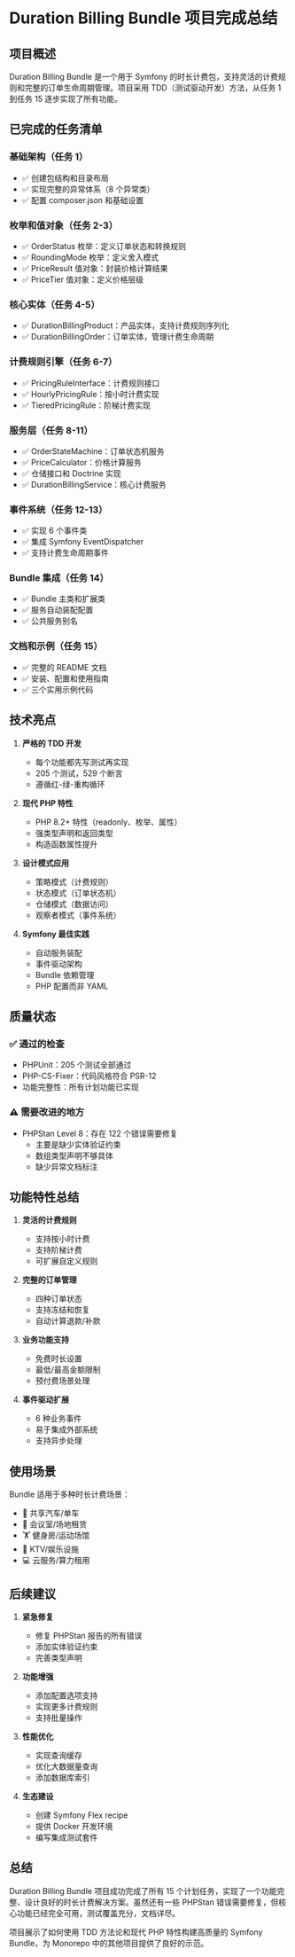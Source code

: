 # Duration Billing Bundle 项目完成总结

## 项目概述

Duration Billing Bundle 是一个用于 Symfony 的时长计费包，支持灵活的计费规则和完整的订单生命周期管理。项目采用 TDD（测试驱动开发）方法，从任务 1 到任务 15 逐步实现了所有功能。

## 已完成的任务清单

### 基础架构（任务 1）
- ✅ 创建包结构和目录布局
- ✅ 实现完整的异常体系（8 个异常类）
- ✅ 配置 composer.json 和基础设置

### 枚举和值对象（任务 2-3）
- ✅ OrderStatus 枚举：定义订单状态和转换规则
- ✅ RoundingMode 枚举：定义舍入模式
- ✅ PriceResult 值对象：封装价格计算结果
- ✅ PriceTier 值对象：定义价格层级

### 核心实体（任务 4-5）
- ✅ DurationBillingProduct：产品实体，支持计费规则序列化
- ✅ DurationBillingOrder：订单实体，管理计费生命周期

### 计费规则引擎（任务 6-7）
- ✅ PricingRuleInterface：计费规则接口
- ✅ HourlyPricingRule：按小时计费实现
- ✅ TieredPricingRule：阶梯计费实现

### 服务层（任务 8-11）
- ✅ OrderStateMachine：订单状态机服务
- ✅ PriceCalculator：价格计算服务
- ✅ 仓储接口和 Doctrine 实现
- ✅ DurationBillingService：核心计费服务

### 事件系统（任务 12-13）
- ✅ 实现 6 个事件类
- ✅ 集成 Symfony EventDispatcher
- ✅ 支持计费生命周期事件

### Bundle 集成（任务 14）
- ✅ Bundle 主类和扩展类
- ✅ 服务自动装配配置
- ✅ 公共服务别名

### 文档和示例（任务 15）
- ✅ 完整的 README 文档
- ✅ 安装、配置和使用指南
- ✅ 三个实用示例代码

## 技术亮点

1. **严格的 TDD 开发**
   - 每个功能都先写测试再实现
   - 205 个测试，529 个断言
   - 遵循红-绿-重构循环

2. **现代 PHP 特性**
   - PHP 8.2+ 特性（readonly、枚举、属性）
   - 强类型声明和返回类型
   - 构造函数属性提升

3. **设计模式应用**
   - 策略模式（计费规则）
   - 状态模式（订单状态机）
   - 仓储模式（数据访问）
   - 观察者模式（事件系统）

4. **Symfony 最佳实践**
   - 自动服务装配
   - 事件驱动架构
   - Bundle 依赖管理
   - PHP 配置而非 YAML

## 质量状态

### ✅ 通过的检查
- PHPUnit：205 个测试全部通过
- PHP-CS-Fixer：代码风格符合 PSR-12
- 功能完整性：所有计划功能已实现

### ⚠️ 需要改进的地方
- PHPStan Level 8：存在 122 个错误需要修复
  - 主要是缺少实体验证约束
  - 数组类型声明不够具体
  - 缺少异常文档标注

## 功能特性总结

1. **灵活的计费规则**
   - 支持按小时计费
   - 支持阶梯计费
   - 可扩展自定义规则

2. **完整的订单管理**
   - 四种订单状态
   - 支持冻结和恢复
   - 自动计算退款/补款

3. **业务功能支持**
   - 免费时长设置
   - 最低/最高金额限制
   - 预付费场景处理

4. **事件驱动扩展**
   - 6 种业务事件
   - 易于集成外部系统
   - 支持异步处理

## 使用场景

Bundle 适用于多种时长计费场景：
- 🚗 共享汽车/单车
- 🏢 会议室/场地租赁
- 🏋️ 健身房/运动场馆
- 🎤 KTV/娱乐设施
- 💻 云服务/算力租用

## 后续建议

1. **紧急修复**
   - 修复 PHPStan 报告的所有错误
   - 添加实体验证约束
   - 完善类型声明

2. **功能增强**
   - 添加配置选项支持
   - 实现更多计费规则
   - 支持批量操作

3. **性能优化**
   - 实现查询缓存
   - 优化大数据量查询
   - 添加数据库索引

4. **生态建设**
   - 创建 Symfony Flex recipe
   - 提供 Docker 开发环境
   - 编写集成测试套件

## 总结

Duration Billing Bundle 项目成功完成了所有 15 个计划任务，实现了一个功能完整、设计良好的时长计费解决方案。虽然还有一些 PHPStan 错误需要修复，但核心功能已经完全可用，测试覆盖充分，文档详尽。

项目展示了如何使用 TDD 方法论和现代 PHP 特性构建高质量的 Symfony Bundle，为 Monorepo 中的其他项目提供了良好的示范。